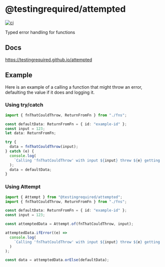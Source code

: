 # @testingrequired/attempted

[![ci](https://github.com/testingrequired/attempted/actions/workflows/ci.yml/badge.svg)](https://github.com/testingrequired/attempted/actions/workflows/ci.yml)

Typed error handling for functions

## Docs

https://testingrequired.github.io/attempted

## Example

Here is an example of a calling a function that might throw an error, defaulting the value if it does and logging it.

### Using try/catch

```typescript
import { fnThatCouldThrow, ReturnFromFn } from "./fns";

const defaultData: ReturnFromFn = { id: "example-id" };
const input = 123;
let data: ReturnFromFn;

try {
  data = fnThatCouldThrow(input);
} catch (e) {
  console.log(
    `Calling 'fnThatCouldThrow' with input ${input} threw ${e} getting default value ${defaultData}`
  );
  data = defaultData;
}
```

### Using Attempt

```typescript
import { Attempt } from "@testingrequired/attempted";
import { fnThatCouldThrow, ReturnFromFn } from "./fns";

const defaultData: ReturnFromFn = { id: "example-id" };
const input = 123;

const attemptedData = Attempt.of(fnThatCouldThrow, input);

attemptedData.ifError((e) =>
  console.log(
    `Calling 'fnThatCouldThrow' with input ${input} threw ${e} getting default value ${defaultData}`
  )
);

const data = attemptedData.orElse(defaultData);
```
